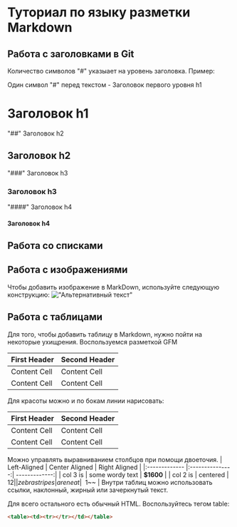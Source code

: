 # Туториал по языку разметки Markdown #

## Работа с заголовками в Git ##

Количество символов "#" указыает на уровень заголовка. Пример:

Один символ "#" перед текстом -  Заголовок первого уровня h1 
# Заголовок h1

"##" Заголовок h2
## Заголовок h2

"###" Заголовок h3

### Заголовок h3
"####" Заголовок h4
#### Заголовок h4

## Работа со списками ##

## Работа с изображениями ##

Чтобы добавить изображение в MarkDown, используйте следующую конструкцию:
!["Альтернативный текст"](https://upload.wikimedia.org/wikipedia/commons/thumb/8/80/140-P1020281_-_Flickr_-_Laurie_Nature_Bee.jpg/1280px-140-P1020281_-_Flickr_-_Laurie_Nature_Bee.jpg
)

## Работа с таблицами

Для того, чтобы добавить таблицу в Markdown, нужно пойти на некоторые ухищрения. Воспользуемся разметкой GFM 

First Header | Second Header
------------- | -------------
Content Cell | Content Cell
Content Cell | Content Cell

Для красоты можно и по бокам линии нарисовать:

| First Header | Second Header |
| ------------- | ------------- |
| Content Cell | Content Cell |
| Content Cell | Content Cell |
Можно управлять выравниванием столбцов при помощи
двоеточия.
| Left-Aligned | Center Aligned | Right Aligned |
|:------------- |:---------------:| -------------:|
| col 3 is | some wordy text | **$1600** |
| col 2 is | centered | $12 |
| zebra stripes | are neat | ~~$1~~ |
Внутри таблиц можно использовать ссылки, наклонный,
жирный или зачеркнутый текст.


Для всего остального есть обычный HTML. Воспользуйтесь тегом table:
```HTML 
<table><td><tr></tr></td></table>
```
